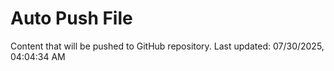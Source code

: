 # Auto Push File

Content that will be pushed to GitHub repository.
Last updated: 07/30/2025, 04:04:34 AM